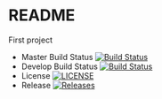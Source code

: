 README
======
First project
- Master Build Status [![Build Status](https://travis-ci.org/VMalych/sem.svg?branch=master)](https://travis-ci.org/VMalych/sem)
- Develop Build Status [![Build Status](https://travis-ci.org/VMalych/sem.svg?branch=develop)](https://travis-ci.org/VMalych/sem)
- License [![LICENSE](https://img.shields.io/github/license/VMalych/sem.svg?style=flat-square)](https://github.com/VMalych/sem/blob/master/LICENSE)
- Release [![Releases](https://img.shields.io/github/release/VMalych/sem/all.svg?style=flat-square)](https://github.com/VMalych/sem/releases)
